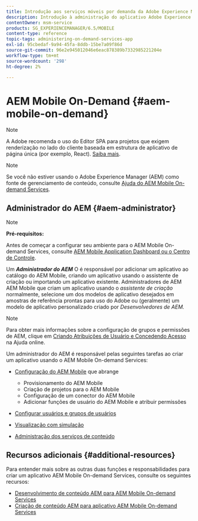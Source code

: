 ```yaml
---
title: Introdução aos serviços móveis por demanda da Adobe Experience Manager
description: Introdução à administração do aplicativo Adobe Experience Manager (AEM) para serviços móveis por demanda. Ele fornece uma visão geral das funções e responsabilidades de um administrador de AEM para serviços por demanda.
contentOwner: msm-service
products: SG_EXPERIENCEMANAGER/6.5/MOBILE
content-type: reference
topic-tags: administering-on-demand-services-app
exl-id: 95cbedaf-9a94-45fa-8ddb-15be7a09f86d
source-git-commit: 96e2e945012046e6eac878389b7332985221204e
workflow-type: tm+mt
source-wordcount: '298'
ht-degree: 2%

---
```


# AEM Mobile On-Demand {#aem-mobile-on-demand}

>[!NOTE]
>
>A Adobe recomenda o uso do Editor SPA para projetos que exigem renderização no lado do cliente baseada em estrutura de aplicativo de página única (por exemplo, React). [Saiba mais](/help/sites-developing/spa-overview.md).

>[!NOTE]
>
>Se você não estiver usando o Adobe Experience Manager (AEM) como fonte de gerenciamento de conteúdo, consulte [Ajuda do AEM Mobile On-demand Services](https://helpx.adobe.com/digital-publishing-solution/topics.html).

## Administrador do AEM {#aem-administrator}

>[!NOTE]
>
>**Pré-requisitos:**
>
>Antes de começar a configurar seu ambiente para o AEM Mobile On-demand Services, consulte [AEM Mobile Application Dashboard ou o Centro de Controle](/help/mobile/mobile-apps-ondemand-application-dashboard.md).

Um ***Administrador do AEM*** O é responsável por adicionar um aplicativo ao catálogo do AEM Mobile, criando um aplicativo usando o assistente de criação ou importando um aplicativo existente. Administradores de AEM AEM Mobile que criam um aplicativo usando o *assistente de criação* normalmente, selecione um dos modelos de aplicativo desejados em amostras de referência prontas para uso do Adobe ou (geralmente) um modelo de aplicativo personalizado criado por *Desenvolvedores de AEM.*

>[!NOTE]
>
>Para obter mais informações sobre a configuração de grupos e permissões de AEM, clique em [Criando Atribuições de Usuário e Concedendo Acesso](https://helpx.adobe.com/digital-publishing-solution/help/account-admin-dps.html) na Ajuda online.

Um administrador do AEM é responsável pelas seguintes tarefas ao criar um aplicativo usando o AEM Mobile On-demand Services:

* [Configuração do AEM Mobile](/help/mobile/aem-mobile-setup.md) que abrange

   * Provisionamento do AEM Mobile
   * Criação de projetos para o AEM Mobile
   * Configuração de um conector do AEM Mobile
   * Adicionar funções de usuário do AEM Mobile e atribuir permissões

* [Configurar usuários e grupos de usuários](/help/mobile/aem-mobile-configure-users.md)
* [Visualização com simulação](/help/mobile/aem-mobile-manage-ondemand-services.md)
* [Administração dos serviços de conteúdo](/help/mobile/developing-content-services.md)

## Recursos adicionais {#additional-resources}

Para entender mais sobre as outras duas funções e responsabilidades para criar um aplicativo AEM Mobile On-demand Services, consulte os seguintes recursos:

* [Desenvolvimento de conteúdo AEM para AEM Mobile On-demand Services](/help/mobile/aem-mobile-on-demand.md)
* [Criação de conteúdo AEM para aplicativo AEM Mobile On-demand Services](/help/mobile/mobile-apps-ondemand.md)
